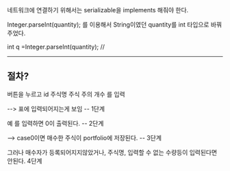 네트워크에 연결하기 위해서는 serializable을 implements 해줘야 한다. 

Integer.parseInt(quantity); 를 이용해서 String이였던 quantity를 int 타입으로 바꿔주었다. 

int q =Integer.parseInt(quantity); // 

---

## 절차?

버튼을 누르고 id 주식명 주식 주의 개수 를 입력

--> 표에 입력되어지는게 보임 -- 1단계

예 를 입력하면 0이 출력된다. -- 2단계

--> case0이면 매수한 주식이 portfolio에 저장된다. -- 3단계 

그러나 매수자가 등록되어지지않았거나,
	주식명, 입력할 수 없는 수량등이 입력된다면 안된다.
4단계 

